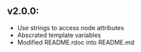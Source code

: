 ## v2.0.0:

* Use strings to access node attributes
* Abscrated template variables
* Modified README.rdoc into README.md
